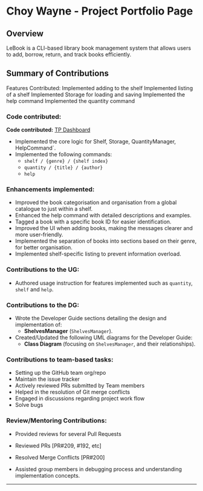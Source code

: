 # Choy Wayne - Project Portfolio Page

## Overview

LeBook is a CLI-based library book management system that allows users to
add, borrow, return, and track books efficiently.

## Summary of Contributions

Features Contributed:
Implemented adding to the shelf
Implemented listing of a shelf
Implemented Storage for loading and saving
Implemented the help command
Implemented the quantity command

### Code contributed:


**Code contributed:** [TP Dashboard](https://nus-cs2113-ay2425s2.github.io/tp-dashboard/?search=&sort=groupTitle&sortWithin=title&timeframe=commit&mergegroup=&groupSelect=groupByRepos&breakdown=true&checkedFileTypes=docs~functional-code~test-code~other&since=2025-02-21&tabOpen=true&tabType=authorship&tabAuthor=WayneCh0y&tabRepo=AY2425S2-CS2113-T13-3%2Ftp%5Bmaster%5D&authorshipIsMergeGroup=false&authorshipFileTypes=docs~functional-code~test-code&authorshipIsBinaryFileTypeChecked=false&authorshipIsIgnoredFilesChecked=false)


- Implemented the core logic for Shelf, Storage, QuantityManager, HelpCommand`.
- Implemented the following commands:
    - `shelf / {genre} / {shelf index}`
    - `quantity / {title} / {author}`
    - `help`

### Enhancements implemented:

- Improved the book categorisation and organisation from a global catalogue to just within a shelf.
- Enhanced the help command with detailed descriptions and examples.
- Tagged a book with a specific book ID for easier identification.
- Improved the UI when adding books, making the messages clearer and more user-friendly.
- Implemented the separation of books into sections based on their genre, for better organisation.
- Implemented shelf-specific listing to prevent information overload.

### Contributions to the UG:

- Authored usage instruction for features implemented such as `quantity`, `shelf` and `help`.

### Contributions to the DG:

- Wrote the Developer Guide sections detailing the design and implementation of:
    - **ShelvesManager** (`ShelvesManager`).
- Created/Updated the following UML diagrams for the Developer Guide:
    - **Class Diagram** (focusing on `ShelvesManager`, and their relationships).

### Contributions to team-based tasks:

- Setting up the GitHub team org/repo
- Maintain the issue tracker
- Actively reviewed PRs submitted by Team members
- Helped in the resolution of Git merge conflicts
- Engaged in discussions regarding project work flow
- Solve bugs

### Review/Mentoring Contributions:

- Provided reviews for several Pull Requests
- Reviewed PRs [PR#209, #192, etc]
- Resolved Merge Conflicts [PR#200]

- Assisted group members in debugging process and understanding implementation concepts.
---